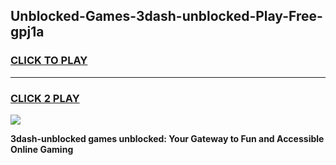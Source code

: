 
## Unblocked-Games-3dash-unblocked-Play-Free-gpj1a
<h3>
<a href="https://premium76.site?title=3dash-unblocked&ref=23A">CLICK TO PLAY</a></h3>
<hr>

<h3>
<a href="https://premium76.site?title=3dash-unblocked&ref=23A">CLICK 2 PLAY</a>
  
</h3>

<a href="https://premium76.site?title=3dash-unblocked&ref=23A"><img src="https://clearcache.store/games.png"></a>


**3dash-unblocked games unblocked: Your Gateway to Fun and Accessible Online Gaming**
